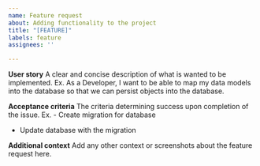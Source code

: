 ```yaml
---
name: Feature request
about: Adding functionality to the project
title: "[FEATURE]"
labels: feature
assignees: ''

---
```


**User story**
A clear and concise description of what is wanted to be implemented. 
Ex. As a Developer, I want to be able to map my data models into the database so that we can persist objects into the database.

**Acceptance criteria**
The criteria determining success upon completion of the issue.
Ex.  - Create migration for database
 - Update database with the migration

**Additional context**
Add any other context or screenshots about the feature request here.
